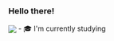 <!--
**d0gge/d0gge** is a ✨ _special_ ✨ repository because its `README.md` (this file) appears on your GitHub profile.

Here are some ideas to get you started:

- 🔭 I’m currently working on ...
- 🌱 I’m currently learning ...
- 👯 I’m looking to collaborate on ...
- 🤔 I’m looking for help with ...
- 💬 Ask me about ...
- 📫 How to reach me: ...
- 😄 Pronouns: ...
- ⚡ Fun fact: ...
-->

### Hello there!
<img align="center" src="https://64.media.tumblr.com/5917ed71a6af87f4c0d59f128b46fd9c/tumblr_ob8ncffffR1rldv4go1_1280.gifv">
- 🎓 I'm currently studying 
